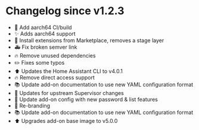 # Changelog since v1.2.3
- :rocket: Add aarch64 CI/build 
- :sparkles: Adds aarch64 support 
- :hammer: Install extensions from Marketplace, removes a stage layer 
- :ambulance: Fix broken semver link 
- :fire: Remove unused dependencies 
- :pencil2: Fixes some typos 
- :arrow_up: Updates the Home Assistant CLI to v4.0.1 
- :fire: Remove direct access support 
- :books: Update add-on documentation to use new YAML configuration format 
- :hammer: Updates for upstream Supervisor changes 
- :hammer: Update add-on config with new password & list features 
- :hammer: Re-branding 
- :books: Update add-on documentation to use new YAML configuration format 
- :arrow_up: Upgrades add-on base image to v5.0.0 
